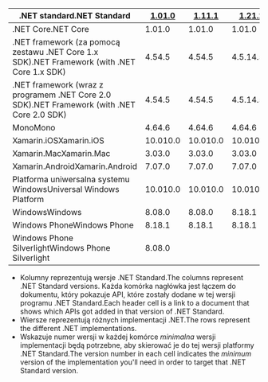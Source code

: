 | <span data-ttu-id="ff254-101">.NET standard</span><span class="sxs-lookup"><span data-stu-id="ff254-101">.NET Standard</span></span>                             | <span data-ttu-id="ff254-102">[1.0]</span><span class="sxs-lookup"><span data-stu-id="ff254-102">[1.0]</span></span> | <span data-ttu-id="ff254-103">[1.1]</span><span class="sxs-lookup"><span data-stu-id="ff254-103">[1.1]</span></span>  | <span data-ttu-id="ff254-104">[1.2]</span><span class="sxs-lookup"><span data-stu-id="ff254-104">[1.2]</span></span> | <span data-ttu-id="ff254-105">[1.3]</span><span class="sxs-lookup"><span data-stu-id="ff254-105">[1.3]</span></span> | <span data-ttu-id="ff254-106">[1.4]</span><span class="sxs-lookup"><span data-stu-id="ff254-106">[1.4]</span></span> | <span data-ttu-id="ff254-107">[w wersji 1.5]</span><span class="sxs-lookup"><span data-stu-id="ff254-107">[1.5]</span></span>      | <span data-ttu-id="ff254-108">[w wersji 1.6]</span><span class="sxs-lookup"><span data-stu-id="ff254-108">[1.6]</span></span>      | <span data-ttu-id="ff254-109">[2.0]</span><span class="sxs-lookup"><span data-stu-id="ff254-109">[2.0]</span></span>      |
|-------------------------------------------|-------|--------|-------|-------|-------|------------|------------|------------|
| <span data-ttu-id="ff254-110">.NET Core</span><span class="sxs-lookup"><span data-stu-id="ff254-110">.NET Core</span></span>                                 | <span data-ttu-id="ff254-111">1.0</span><span class="sxs-lookup"><span data-stu-id="ff254-111">1.0</span></span>   | <span data-ttu-id="ff254-112">1.0</span><span class="sxs-lookup"><span data-stu-id="ff254-112">1.0</span></span>    | <span data-ttu-id="ff254-113">1.0</span><span class="sxs-lookup"><span data-stu-id="ff254-113">1.0</span></span>   | <span data-ttu-id="ff254-114">1.0</span><span class="sxs-lookup"><span data-stu-id="ff254-114">1.0</span></span>   | <span data-ttu-id="ff254-115">1.0</span><span class="sxs-lookup"><span data-stu-id="ff254-115">1.0</span></span>   | <span data-ttu-id="ff254-116">1.0</span><span class="sxs-lookup"><span data-stu-id="ff254-116">1.0</span></span>        | <span data-ttu-id="ff254-117">1.0</span><span class="sxs-lookup"><span data-stu-id="ff254-117">1.0</span></span>        | <span data-ttu-id="ff254-118">2.0</span><span class="sxs-lookup"><span data-stu-id="ff254-118">2.0</span></span>        |
| <span data-ttu-id="ff254-119">.NET framework (za pomocą zestawu .NET Core 1.x SDK)</span><span class="sxs-lookup"><span data-stu-id="ff254-119">.NET Framework (with .NET Core 1.x SDK)</span></span>   | <span data-ttu-id="ff254-120">4.5</span><span class="sxs-lookup"><span data-stu-id="ff254-120">4.5</span></span>   | <span data-ttu-id="ff254-121">4.5</span><span class="sxs-lookup"><span data-stu-id="ff254-121">4.5</span></span>    | <span data-ttu-id="ff254-122">4.5.1</span><span class="sxs-lookup"><span data-stu-id="ff254-122">4.5.1</span></span> | <span data-ttu-id="ff254-123">4.6</span><span class="sxs-lookup"><span data-stu-id="ff254-123">4.6</span></span>   | <span data-ttu-id="ff254-124">4.6.1</span><span class="sxs-lookup"><span data-stu-id="ff254-124">4.6.1</span></span> | <span data-ttu-id="ff254-125">4.6.2</span><span class="sxs-lookup"><span data-stu-id="ff254-125">4.6.2</span></span>      |            |            |
| <span data-ttu-id="ff254-126">.NET framework (wraz z programem .NET Core 2.0 SDK)</span><span class="sxs-lookup"><span data-stu-id="ff254-126">.NET Framework (with .NET Core 2.0 SDK)</span></span>   | <span data-ttu-id="ff254-127">4.5</span><span class="sxs-lookup"><span data-stu-id="ff254-127">4.5</span></span>   | <span data-ttu-id="ff254-128">4.5</span><span class="sxs-lookup"><span data-stu-id="ff254-128">4.5</span></span>    | <span data-ttu-id="ff254-129">4.5.1</span><span class="sxs-lookup"><span data-stu-id="ff254-129">4.5.1</span></span> | <span data-ttu-id="ff254-130">4.6</span><span class="sxs-lookup"><span data-stu-id="ff254-130">4.6</span></span>   | <span data-ttu-id="ff254-131">4.6.1</span><span class="sxs-lookup"><span data-stu-id="ff254-131">4.6.1</span></span> | <span data-ttu-id="ff254-132">4.6.1</span><span class="sxs-lookup"><span data-stu-id="ff254-132">4.6.1</span></span>      | <span data-ttu-id="ff254-133">4.6.1</span><span class="sxs-lookup"><span data-stu-id="ff254-133">4.6.1</span></span>      | <span data-ttu-id="ff254-134">4.6.1</span><span class="sxs-lookup"><span data-stu-id="ff254-134">4.6.1</span></span>      |
| <span data-ttu-id="ff254-135">Mono</span><span class="sxs-lookup"><span data-stu-id="ff254-135">Mono</span></span>                                      | <span data-ttu-id="ff254-136">4.6</span><span class="sxs-lookup"><span data-stu-id="ff254-136">4.6</span></span>   | <span data-ttu-id="ff254-137">4.6</span><span class="sxs-lookup"><span data-stu-id="ff254-137">4.6</span></span>    | <span data-ttu-id="ff254-138">4.6</span><span class="sxs-lookup"><span data-stu-id="ff254-138">4.6</span></span>   | <span data-ttu-id="ff254-139">4.6</span><span class="sxs-lookup"><span data-stu-id="ff254-139">4.6</span></span>   | <span data-ttu-id="ff254-140">4.6</span><span class="sxs-lookup"><span data-stu-id="ff254-140">4.6</span></span>   | <span data-ttu-id="ff254-141">4.6</span><span class="sxs-lookup"><span data-stu-id="ff254-141">4.6</span></span>        | <span data-ttu-id="ff254-142">4.6</span><span class="sxs-lookup"><span data-stu-id="ff254-142">4.6</span></span>        | <span data-ttu-id="ff254-143">5.4</span><span class="sxs-lookup"><span data-stu-id="ff254-143">5.4</span></span>        |
| <span data-ttu-id="ff254-144">Xamarin.iOS</span><span class="sxs-lookup"><span data-stu-id="ff254-144">Xamarin.iOS</span></span>                               | <span data-ttu-id="ff254-145">10.0</span><span class="sxs-lookup"><span data-stu-id="ff254-145">10.0</span></span>  | <span data-ttu-id="ff254-146">10.0</span><span class="sxs-lookup"><span data-stu-id="ff254-146">10.0</span></span>   | <span data-ttu-id="ff254-147">10.0</span><span class="sxs-lookup"><span data-stu-id="ff254-147">10.0</span></span>  | <span data-ttu-id="ff254-148">10.0</span><span class="sxs-lookup"><span data-stu-id="ff254-148">10.0</span></span>  | <span data-ttu-id="ff254-149">10.0</span><span class="sxs-lookup"><span data-stu-id="ff254-149">10.0</span></span>  | <span data-ttu-id="ff254-150">10.0</span><span class="sxs-lookup"><span data-stu-id="ff254-150">10.0</span></span>       | <span data-ttu-id="ff254-151">10.0</span><span class="sxs-lookup"><span data-stu-id="ff254-151">10.0</span></span>       | <span data-ttu-id="ff254-152">10.14</span><span class="sxs-lookup"><span data-stu-id="ff254-152">10.14</span></span>      |
| <span data-ttu-id="ff254-153">Xamarin.Mac</span><span class="sxs-lookup"><span data-stu-id="ff254-153">Xamarin.Mac</span></span>                               | <span data-ttu-id="ff254-154">3.0</span><span class="sxs-lookup"><span data-stu-id="ff254-154">3.0</span></span>   | <span data-ttu-id="ff254-155">3.0</span><span class="sxs-lookup"><span data-stu-id="ff254-155">3.0</span></span>    | <span data-ttu-id="ff254-156">3.0</span><span class="sxs-lookup"><span data-stu-id="ff254-156">3.0</span></span>   | <span data-ttu-id="ff254-157">3.0</span><span class="sxs-lookup"><span data-stu-id="ff254-157">3.0</span></span>   | <span data-ttu-id="ff254-158">3.0</span><span class="sxs-lookup"><span data-stu-id="ff254-158">3.0</span></span>   | <span data-ttu-id="ff254-159">3.0</span><span class="sxs-lookup"><span data-stu-id="ff254-159">3.0</span></span>        | <span data-ttu-id="ff254-160">3.0</span><span class="sxs-lookup"><span data-stu-id="ff254-160">3.0</span></span>        | <span data-ttu-id="ff254-161">3.8</span><span class="sxs-lookup"><span data-stu-id="ff254-161">3.8</span></span>        |
| <span data-ttu-id="ff254-162">Xamarin.Android</span><span class="sxs-lookup"><span data-stu-id="ff254-162">Xamarin.Android</span></span>                           | <span data-ttu-id="ff254-163">7.0</span><span class="sxs-lookup"><span data-stu-id="ff254-163">7.0</span></span>   | <span data-ttu-id="ff254-164">7.0</span><span class="sxs-lookup"><span data-stu-id="ff254-164">7.0</span></span>    | <span data-ttu-id="ff254-165">7.0</span><span class="sxs-lookup"><span data-stu-id="ff254-165">7.0</span></span>   | <span data-ttu-id="ff254-166">7.0</span><span class="sxs-lookup"><span data-stu-id="ff254-166">7.0</span></span>   | <span data-ttu-id="ff254-167">7.0</span><span class="sxs-lookup"><span data-stu-id="ff254-167">7.0</span></span>   | <span data-ttu-id="ff254-168">7.0</span><span class="sxs-lookup"><span data-stu-id="ff254-168">7.0</span></span>        | <span data-ttu-id="ff254-169">7.0</span><span class="sxs-lookup"><span data-stu-id="ff254-169">7.0</span></span>        | <span data-ttu-id="ff254-170">8.0</span><span class="sxs-lookup"><span data-stu-id="ff254-170">8.0</span></span>        |
| <span data-ttu-id="ff254-171">Platforma uniwersalna systemu Windows</span><span class="sxs-lookup"><span data-stu-id="ff254-171">Universal Windows Platform</span></span>                | <span data-ttu-id="ff254-172">10.0</span><span class="sxs-lookup"><span data-stu-id="ff254-172">10.0</span></span>  | <span data-ttu-id="ff254-173">10.0</span><span class="sxs-lookup"><span data-stu-id="ff254-173">10.0</span></span>   | <span data-ttu-id="ff254-174">10.0</span><span class="sxs-lookup"><span data-stu-id="ff254-174">10.0</span></span>  | <span data-ttu-id="ff254-175">10.0</span><span class="sxs-lookup"><span data-stu-id="ff254-175">10.0</span></span>  | <span data-ttu-id="ff254-176">10.0</span><span class="sxs-lookup"><span data-stu-id="ff254-176">10.0</span></span>  | <span data-ttu-id="ff254-177">10.0.16299</span><span class="sxs-lookup"><span data-stu-id="ff254-177">10.0.16299</span></span> | <span data-ttu-id="ff254-178">10.0.16299</span><span class="sxs-lookup"><span data-stu-id="ff254-178">10.0.16299</span></span> | <span data-ttu-id="ff254-179">10.0.16299</span><span class="sxs-lookup"><span data-stu-id="ff254-179">10.0.16299</span></span> |
| <span data-ttu-id="ff254-180">Windows</span><span class="sxs-lookup"><span data-stu-id="ff254-180">Windows</span></span>                                   | <span data-ttu-id="ff254-181">8.0</span><span class="sxs-lookup"><span data-stu-id="ff254-181">8.0</span></span>   | <span data-ttu-id="ff254-182">8.0</span><span class="sxs-lookup"><span data-stu-id="ff254-182">8.0</span></span>    | <span data-ttu-id="ff254-183">8.1</span><span class="sxs-lookup"><span data-stu-id="ff254-183">8.1</span></span>   |       |       |            |            |            |
| <span data-ttu-id="ff254-184">Windows Phone</span><span class="sxs-lookup"><span data-stu-id="ff254-184">Windows Phone</span></span>                             | <span data-ttu-id="ff254-185">8.1</span><span class="sxs-lookup"><span data-stu-id="ff254-185">8.1</span></span>   | <span data-ttu-id="ff254-186">8.1</span><span class="sxs-lookup"><span data-stu-id="ff254-186">8.1</span></span>    | <span data-ttu-id="ff254-187">8.1</span><span class="sxs-lookup"><span data-stu-id="ff254-187">8.1</span></span>   |       |       |            |            |            |
| <span data-ttu-id="ff254-188">Windows Phone Silverlight</span><span class="sxs-lookup"><span data-stu-id="ff254-188">Windows Phone Silverlight</span></span>                 | <span data-ttu-id="ff254-189">8.0</span><span class="sxs-lookup"><span data-stu-id="ff254-189">8.0</span></span>   |        |       |       |       |            |            |            |

- <span data-ttu-id="ff254-190">Kolumny reprezentują wersje .NET Standard.</span><span class="sxs-lookup"><span data-stu-id="ff254-190">The columns represent .NET Standard versions.</span></span> <span data-ttu-id="ff254-191">Każda komórka nagłówka jest łączem do dokumentu, który pokazuje API, które zostały dodane w tej wersji programu .NET Standard.</span><span class="sxs-lookup"><span data-stu-id="ff254-191">Each header cell is a link to a document that shows which APIs got added in that version of .NET Standard.</span></span>
- <span data-ttu-id="ff254-192">Wiersze reprezentują różnych implementacji .NET.</span><span class="sxs-lookup"><span data-stu-id="ff254-192">The rows represent the different .NET implementations.</span></span>
- <span data-ttu-id="ff254-193">Wskazuje numer wersji w każdej komórce *minimalna* wersji implementacji będą potrzebne, aby skierować je do tej wersji platformy .NET Standard.</span><span class="sxs-lookup"><span data-stu-id="ff254-193">The version number in each cell indicates the *minimum* version of the implementation you'll need in order to target that .NET Standard version.</span></span>

[1.0]: https://github.com/dotnet/standard/blob/master/docs/versions/netstandard1.0.md
[1.1]: https://github.com/dotnet/standard/blob/master/docs/versions/netstandard1.1.md
[1.2]: https://github.com/dotnet/standard/blob/master/docs/versions/netstandard1.2.md
[1.3]: https://github.com/dotnet/standard/blob/master/docs/versions/netstandard1.3.md
[1.4]: https://github.com/dotnet/standard/blob/master/docs/versions/netstandard1.4.md
[w wersji 1.5]: https://github.com/dotnet/standard/blob/master/docs/versions/netstandard1.5.md
[1.5]: https://github.com/dotnet/standard/blob/master/docs/versions/netstandard1.5.md
[w wersji 1.6]: https://github.com/dotnet/standard/blob/master/docs/versions/netstandard1.6.md
[1.6]: https://github.com/dotnet/standard/blob/master/docs/versions/netstandard1.6.md
[2.0]: https://github.com/dotnet/standard/blob/master/docs/versions/netstandard2.0.md
